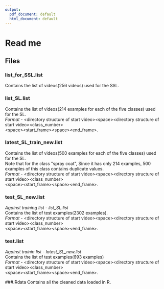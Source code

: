```yaml
---
output:
  pdf_document: default
  html_document: default
---
```

Read me
===================

## Files  

### list_for_SSL.list
Contains the list of videos(256 videos) used for the SSL.  

### list_SL.list
Contains the list of videos(214 examples for each of the five classes) used for the SL.  
*Format* - \<directory structure of start video>\<space>\<directory structure of start video>\<class_number>  
\<space>\<start_frame>\<space>\<end_frame>.   

### latest_SL_train_new.list
Contains the list of videos(500 examples for each of the five classes) used for the SL.  
Note that for the class "spray coat", Since it has only 214 examples, 500 examples of this class contains duplicate values.  
*Format* - \<directory structure of start video>\<space>\<directory structure of start video>\<class_number>  
\<space>\<start_frame>\<space>\<end_frame>.  

### test_SL_new.list  
*Against training list -  list_SL.list*  
Contains the list of test examples(2302 examples).  
*Format* - \<directory structure of start video>\<space>\<directory structure of start video>\<class_number>  
\<space>\<start_frame>\<space>\<end_frame>.  

### test.list
*Against trainin list - latest_SL_new.list*  
Contains the list of test examples(693 examples)  
*Format* - \<directory structure of start video>\<space>\<directory structure of start video>\<class_number>  
\<space>\<start_frame>\<space>\<end_frame>.  

###.Rdata
Contains all the cleaned data loaded in R.  
